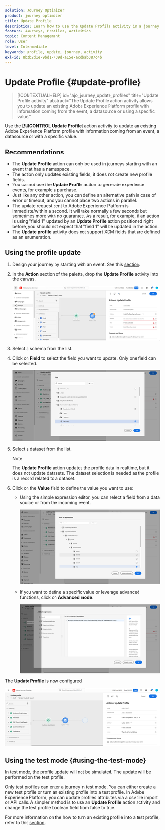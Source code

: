 ```yaml
---
solution: Journey Optimizer
product: journey optimizer
title: Update Profile
description: Learn how to use the Update Profile activity in a journey
feature: Journeys, Profiles, Activities
topic: Content Management
role: User
level: Intermediate
keywords: profile, update, journey, activity
exl-id: 8b2b2d1e-9bd1-439d-a15e-acdbab387c4b
---
```

# Update Profile {#update-profile}

>[!CONTEXTUALHELP]
>id="ajo_journey_update_profiles"
>title="Update Profile activity"
>abstract="The Update Profile action activity allows you to update an existing Adobe Experience Platform profile with information coming from the event, a datasource or using a specific value."

Use the **[!UICONTROL Update Profile]** action activity to update an existing Adobe Experience Platform profile with information coming from an event, a datasource or with a specific value.

## Recommendations

* The **Update Profile** action can only be used in journeys starting with an event that has a namespace.
* The action only updates existing fields, it does not create new profile fields.
* You cannot use the **Update Profile** action to generate experience events, for example a purchase.
* Just like any other action, you can define an alternative path in case of error or timeout, and you cannot place two actions in parallel.
* The update request sent to Adobe Experience Platform is immediate/within a second. It will take normally a few seconds but sometimes more with no guarantee. As a result, for example, if an action is using "field 1" updated by an **Update Profile** action positioned right before, you should not expect that "field 1" will be updated in the action.
* The **Update profile** activity does not support XDM fields that are defined as an enumeration.

## Using the profile update

1. Design your journey by starting with an event. See this [section](../building-journeys/journey.md).

1. In the **Action** section of the palette, drop the **Update Profile** activity into the canvas.

   ![](assets/profileupdate0.png)

1. Select a schema from the list.

1. Click on **Field** to select the field you want to update. Only one field can be selected.

   ![](assets/profileupdate2.png)

1. Select a dataset from the list. 

   >[!NOTE]
   >
   >The **Update Profile** action updates the profile data in realtime, but it does not update datasets. The dataset selection is needed as the profile is a record related to a dataset.

1. Click on the **Value** field to define the value you want to use:

   * Using the simple expression editor, you can select a field from a data source or from the incoming event.

      ![](assets/profileupdate4.png)

   * If you want to define a specific value or leverage advanced functions, click on **Advanced mode**.

      ![](assets/profileupdate3.png)

The **Update Profile** is now configured.

![](assets/profileupdate1.png)


## Using the test mode {#using-the-test-mode}

In test mode, the profile update will not be simulated. The update will be performed on the test profile. 

Only test profiles can enter a journey in test mode. You can either create a new test profile or turn an existing profile into a test profile. In Adobe Experience Platform, you can update profiles attributes via a csv file import or API calls. A simpler method is to use an **Update Profile** action activity and change the test profile boolean field from false to true.

For more information on the how to turn an existing profile into a test profile, refer to this [section](../audience/creating-test-profiles.md#create-test-profiles-csv).
